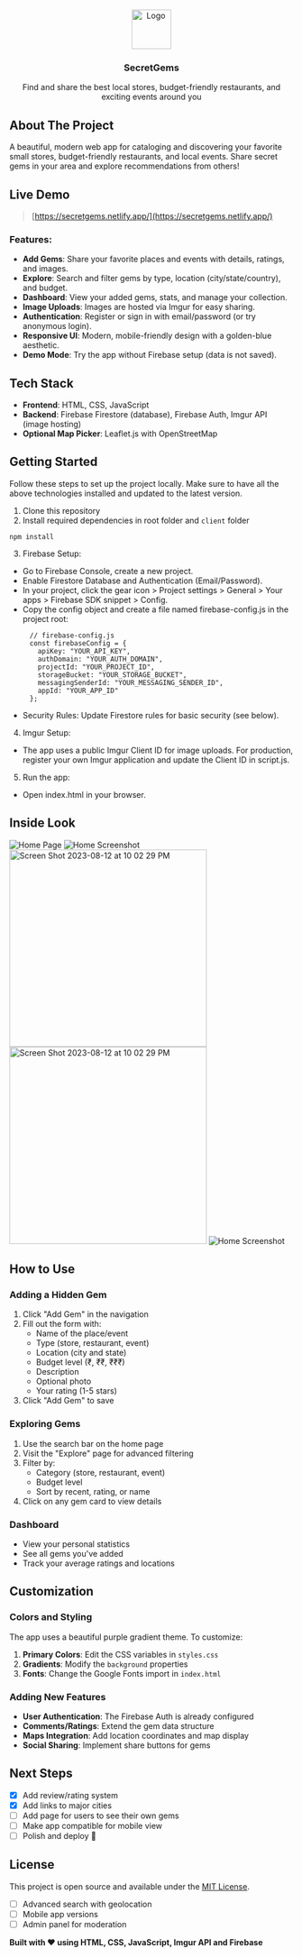 <a name="readme-top"></a>

<!-- PROJECT LOGO -->
<br />
<div align="center">
  <img src="https://hiddengemsbw.s3.us-east-2.amazonaws.com/1691961203307_logo.png" alt="Logo" height="70">

  <h3 align="center">SecretGems</h3>
  <p align="center">Find and share the best local stores, budget-friendly restaurants, and exciting events around you</p>
</div>

<!-- ABOUT THE PROJECT -->

## About The Project

A beautiful, modern web app for cataloging and discovering your favorite small stores, budget-friendly restaurants, and local events. Share secret gems in your area and explore recommendations from others!

## Live Demo

> [https://secretgems.netlify.app/](https://secretgems.netlify.app/)

### Features:

-  **Add Gems**: Share your favorite places and events with details, ratings, and images.
-  **Explore**: Search and filter gems by type, location (city/state/country), and budget.
-  **Dashboard**: View your added gems, stats, and manage your collection.
-  **Image Uploads**: Images are hosted via Imgur for easy sharing.
-  **Authentication**: Register or sign in with email/password (or try anonymous login).
-  **Responsive UI**: Modern, mobile-friendly design with a golden-blue aesthetic.
-  **Demo Mode**: Try the app without Firebase setup (data is not saved).

## Tech Stack

- **Frontend**: HTML, CSS, JavaScript
- **Backend**: Firebase Firestore (database), Firebase Auth, Imgur API (image hosting)
- **Optional Map Picker**: Leaflet.js with OpenStreetMap

<!-- GETTING STARTED -->

## Getting Started

Follow these steps to set up the project locally. Make sure to have all the above technologies installed and updated to the latest version.

1. Clone this repository
2. Install required dependencies in root folder and `client` folder

```
npm install
```

3. Firebase Setup:
- Go to Firebase Console, create a new project.
- Enable Firestore Database and Authentication (Email/Password).
- In your project, click the gear icon > Project settings > General > Your apps > Firebase SDK snippet > Config.
- Copy the config object and create a file named firebase-config.js in the project root:
  
```
     // firebase-config.js
     const firebaseConfig = {
       apiKey: "YOUR_API_KEY",
       authDomain: "YOUR_AUTH_DOMAIN",
       projectId: "YOUR_PROJECT_ID",
       storageBucket: "YOUR_STORAGE_BUCKET",
       messagingSenderId: "YOUR_MESSAGING_SENDER_ID",
       appId: "YOUR_APP_ID"
     };
```
- Security Rules: Update Firestore rules for basic security (see below).

4. Imgur Setup:
- The app uses a public Imgur Client ID for image uploads. For production, register your own Imgur application and update the Client ID in script.js.
  
5. Run the app:
- Open index.html in your browser.

## Inside Look

 ![Home Page](https://raw.githubusercontent.com/nivwya/SecretGems/2592d8e516719239e7a2e74ae7c29040159baa24/Screenshot%202025-06-24%20202057.png)
 ![Home Screenshot](https://raw.githubusercontent.com/nivwya/SecretGems/2592d8e516719239e7a2e74ae7c29040159baa24/Screenshot%202025-06-24%20202140.png)
<img width="350" alt="Screen Shot 2023-08-12 at 10 02 29 PM" src="https://raw.githubusercontent.com/nivwya/SecretGems/2592d8e516719239e7a2e74ae7c29040159baa24/Screenshot%202025-06-24%20202218.png">
<img width="350" alt="Screen Shot 2023-08-12 at 10 02 29 PM" src="https://raw.githubusercontent.com/nivwya/SecretGems/2592d8e516719239e7a2e74ae7c29040159baa24/Screenshot%202025-06-24%20202242.png">
![Home Screenshot](https://raw.githubusercontent.com/nivwya/SecretGems/2592d8e516719239e7a2e74ae7c29040159baa24/Screenshot%202025-06-24%20202340.png)

##  How to Use

### Adding a Hidden Gem
1. Click "Add Gem" in the navigation
2. Fill out the form with:
   - Name of the place/event
   - Type (store, restaurant, event)
   - Location (city and state)
   - Budget level (₹, ₹₹, ₹₹₹)
   - Description
   - Optional photo
   - Your rating (1-5 stars)
3. Click "Add Gem" to save

### Exploring Gems
1. Use the search bar on the home page
2. Visit the "Explore" page for advanced filtering
3. Filter by:
   - Category (store, restaurant, event)
   - Budget level
   - Sort by recent, rating, or name
4. Click on any gem card to view details

### Dashboard
- View your personal statistics
- See all gems you've added
- Track your average ratings and locations

##  Customization

### Colors and Styling
The app uses a beautiful purple gradient theme. To customize:

1. **Primary Colors**: Edit the CSS variables in `styles.css`
2. **Gradients**: Modify the `background` properties
3. **Fonts**: Change the Google Fonts import in `index.html`

### Adding New Features
- **User Authentication**: The Firebase Auth is already configured
- **Comments/Ratings**: Extend the gem data structure
- **Maps Integration**: Add location coordinates and map display
- **Social Sharing**: Implement share buttons for gems

## Next Steps

- [x] Add review/rating system
- [x] Add links to major cities
- [ ] Add page for users to see their own gems
- [ ] Make app compatible for mobile view
- [ ] Polish and deploy 🚀

##  License

This project is open source and available under the [MIT License](LICENSE).

- [ ] Advanced search with geolocation
- [ ] Mobile app versions
- [ ] Admin panel for moderation

**Built with ❤️ using HTML, CSS, JavaScript, Imgur API and Firebase** 
